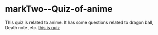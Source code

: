 # markTwo--Quiz-of-anime
This quiz is related to anime. It has some questions related to dragon ball, Death note ,etc.
[this is quiz](https://replit.com/@gadgetfather/Task2-Quiz-of-anime?embed=1&output=1)
